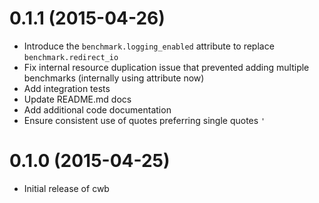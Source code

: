 # 0.1.1 (2015-04-26)

* Introduce the `benchmark.logging_enabled` attribute to replace `benchmark.redirect_io`
* Fix internal resource duplication issue that prevented adding multiple benchmarks (internally using attribute now)
* Add integration tests
* Update README.md docs
* Add additional code documentation
* Ensure consistent use of quotes preferring single quotes `'`

# 0.1.0 (2015-04-25)

* Initial release of cwb
